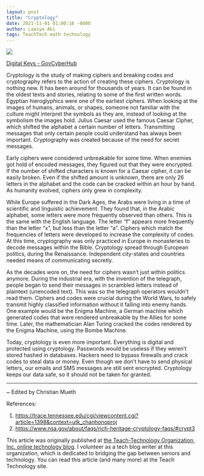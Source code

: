 ```yaml
---
layout: post
title: "Cryptology"
date: 2021-11-01 01:00:16 -0000
author: Laasya Aki
tags: TeachTech math technology
---
```


![](https://img1.wsimg.com/isteam/ip/256c2eac-6fce-4fa6-8cc2-cb0858d3cc58/shutterstock_1152748454.jpg/:/rs=w:1280)

[Digital Keys - GovCyberHub](https://govcyberhub.com/2021/06/08/when-it-comes-to-security-not-all-cloud-providers-are-equal/#.YX9iYS1h28U)

Cryptology is the study of making ciphers and breaking codes and cryptography refers to the action of creating these ciphers. Cryptology is nothing new. It has been around for thousands of years. It can be found in the oldest texts and stories, relating to some of the first written words. Egyptian hieroglyphics were one of the earliest ciphers.  When looking at the images of humans, animals, or shapes, someone not familiar with the culture might interpret the symbols as they are, instead of looking at the symbolism the images hold. Julius Caesar used the famous Caesar Cipher, which shifted the alphabet a certain number of letters. Transmitting messages that only certain people could understand has always been important. Cryptography was created because of the need for secret messages.

Early ciphers were considered unbreakable for some time. When enemies got hold of encoded messages, they figured out that they were encrypted. If the number of shifted characters is known for a Caesar cipher, it can be easily broken. Even if the shifted amount is unknown, there are only 26 letters in the alphabet and the code can be cracked within an hour by hand. As humanity evolved, ciphers only grew in complexity.

While Europe suffered in the Dark Ages, the Arabs were living in a time of scientific and linguistic achievement. They found that, in the Arabic alphabet, some letters were more frequently observed than others. This is the same with the English language. The letter “f” appears more frequently than the letter “x”, but less than the letter “a”. Ciphers which match the frequencies of letters were developed to increase the complexity of codes. At this time, cryptography was only practiced in Europe in monasteries to decode messages within the Bible. Cryptology spread through European politics, during the Renaissance. Independent city-states and countries needed means of communicating secretly.

As the decades wore on, the need for ciphers wasn’t just within politics anymore. During the industrial era, with the invention of the telegraph, people began to send their messages in scrambled letters instead of plaintext (unencoded text). This was so the telegraph operators wouldn’t read them. Ciphers and codes were crucial during the World Wars, to safely transmit highly classified information without it falling into enemy hands. One example would be the Enigma Machine, a German machine which generated codes that were rendered unbreakable by the Allies for some time. Later, the mathematician Alan Turing cracked the codes rendered by the Enigma Machine, using the Bombe Machine.

Today, cryptology is even more important. Everything is digital and protected using cryptology. Passwords would be useless if they weren’t stored hashed in databases. Hackers need to bypass firewalls and crack codes to steal data or money. Even though we don’t have to send physical letters, our emails and SMS messages are still sent encrypted. Cryptology keeps our data safe, so it should not be taken for granted.

---

~ Edited by Christian Mueth

References:

1. https://trace.tennessee.edu/cgi/viewcontent.cgi?article=1398&context=utk_chanhonoproj
2. https://www.nsa.gov/about/faqs/rich-heritage-cryptology-faqs/#crypt3

This article was originally published at [the Teach-Technology Organization, Inc. online technology blog](https://teach-technology.org/blog). I volunteer as a tech blog writer at this organization, which is dedicated to bridging the gap between seniors and technology. You can read this article (and many more) at the Teach Technology site. 
